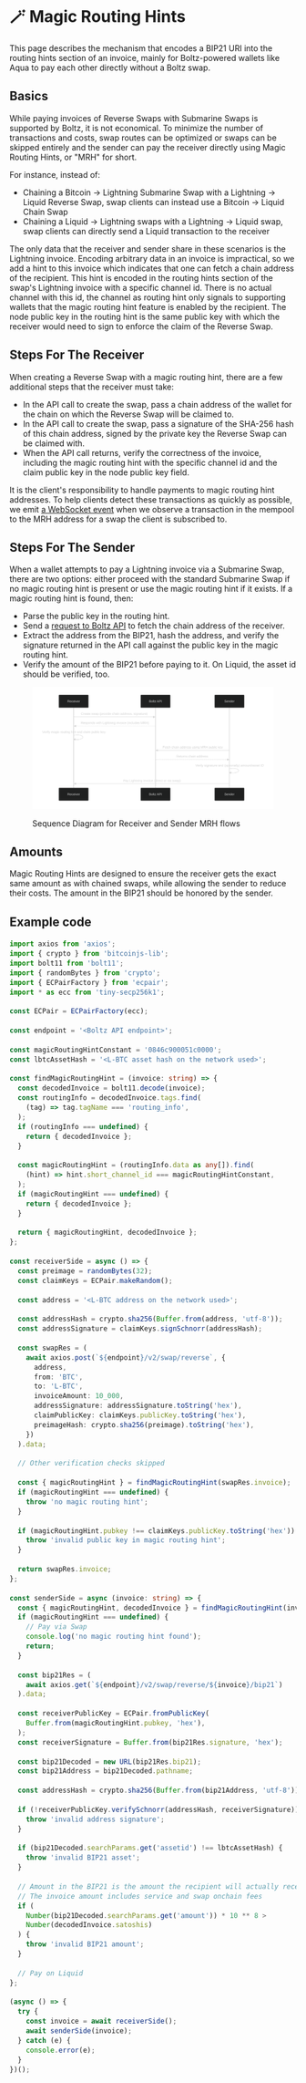 # 🪄 Magic Routing Hints

This page describes the mechanism that encodes a BIP21 URI into the routing
hints section of an invoice, mainly for Boltz-powered wallets like Aqua to pay
each other directly without a Boltz swap.

## Basics

While paying invoices of Reverse Swaps with Submarine Swaps is supported by
Boltz, it is not economical. To minimize the number of transactions and costs,
swap routes can be optimized or swaps can be skipped entirely and the sender can
pay the receiver directly using Magic Routing Hints, or "MRH" for short.

For instance, instead of:

- Chaining a Bitcoin -> Lightning Submarine Swap with a Lightning -> Liquid
  Reverse Swap, swap clients can instead use a Bitcoin -> Liquid Chain Swap
- Chaining a Liquid -> Lightning swaps with a Lightning -> Liquid swap, swap
  clients can directly send a Liquid transaction to the receiver

The only data that the receiver and sender share in these scenarios is the
Lightning invoice. Encoding arbitrary data in an invoice is impractical, so we
add a hint to this invoice which indicates that one can fetch a chain address of
the recipient. This hint is encoded in the routing hints section of the swap's
Lightning invoice with a specific channel id. There is no actual channel with
this id, the channel as routing hint only signals to supporting wallets that the
magic routing hint feature is enabled by the recipient. The node public key in
the routing hint is the same public key with which the receiver would need to
sign to enforce the claim of the Reverse Swap.

## Steps For The Receiver

When creating a Reverse Swap with a magic routing hint, there are a few
additional steps that the receiver must take:

- In the API call to create the swap, pass a chain address of the wallet for the
  chain on which the Reverse Swap will be claimed to.
- In the API call to create the swap, pass a signature of the SHA-256 hash of
  this chain address, signed by the private key the Reverse Swap can be claimed
  with.
- When the API call returns, verify the correctness of the invoice, including
  the magic routing hint with the specific channel id and the claim public key
  in the node public key field.

It is the client's responsibility to handle payments to magic routing hint
addresses. To help clients detect these transactions as quickly as possible, we
emit [a WebSocket event](api-v2#magic-routing-hints) when we observe a
transaction in the mempool to the MRH address for a swap the client is
subscribed to.

## Steps For The Sender

When a wallet attempts to pay a Lightning invoice via a Submarine Swap, there
are two options: either proceed with the standard Submarine Swap if no magic
routing hint is present or use the magic routing hint if it exists. If a magic
routing hint is found, then:

- Parse the public key in the routing hint.
- Send a
  [request to Boltz API](https://api.boltz.exchange/swagger#/Reverse/get_swap_reverse__invoice__bip21)
  to fetch the chain address of the receiver.
- Extract the address from the BIP21, hash the address, and verify the signature
  returned in the API call against the public key in the magic routing hint.
- Verify the amount of the BIP21 before paying to it. On Liquid, the asset id
  should be verified, too.

<figure><img src="./assets/mrh.svg" alt=""><figcaption><p>Sequence Diagram for Receiver and Sender MRH flows</p></figcaption></figure>

## Amounts

Magic Routing Hints are designed to ensure the receiver gets the exact same
amount as with chained swaps, while allowing the sender to reduce their costs.
The amount in the BIP21 should be honored by the sender.

## Example code

```typescript
import axios from 'axios';
import { crypto } from 'bitcoinjs-lib';
import bolt11 from 'bolt11';
import { randomBytes } from 'crypto';
import { ECPairFactory } from 'ecpair';
import * as ecc from 'tiny-secp256k1';

const ECPair = ECPairFactory(ecc);

const endpoint = '<Boltz API endpoint>';

const magicRoutingHintConstant = '0846c900051c0000';
const lbtcAssetHash = '<L-BTC asset hash on the network used>';

const findMagicRoutingHint = (invoice: string) => {
  const decodedInvoice = bolt11.decode(invoice);
  const routingInfo = decodedInvoice.tags.find(
    (tag) => tag.tagName === 'routing_info',
  );
  if (routingInfo === undefined) {
    return { decodedInvoice };
  }

  const magicRoutingHint = (routingInfo.data as any[]).find(
    (hint) => hint.short_channel_id === magicRoutingHintConstant,
  );
  if (magicRoutingHint === undefined) {
    return { decodedInvoice };
  }

  return { magicRoutingHint, decodedInvoice };
};

const receiverSide = async () => {
  const preimage = randomBytes(32);
  const claimKeys = ECPair.makeRandom();

  const address = '<L-BTC address on the network used>';

  const addressHash = crypto.sha256(Buffer.from(address, 'utf-8'));
  const addressSignature = claimKeys.signSchnorr(addressHash);

  const swapRes = (
    await axios.post(`${endpoint}/v2/swap/reverse`, {
      address,
      from: 'BTC',
      to: 'L-BTC',
      invoiceAmount: 10_000,
      addressSignature: addressSignature.toString('hex'),
      claimPublicKey: claimKeys.publicKey.toString('hex'),
      preimageHash: crypto.sha256(preimage).toString('hex'),
    })
  ).data;

  // Other verification checks skipped

  const { magicRoutingHint } = findMagicRoutingHint(swapRes.invoice);
  if (magicRoutingHint === undefined) {
    throw 'no magic routing hint';
  }

  if (magicRoutingHint.pubkey !== claimKeys.publicKey.toString('hex')) {
    throw 'invalid public key in magic routing hint';
  }

  return swapRes.invoice;
};

const senderSide = async (invoice: string) => {
  const { magicRoutingHint, decodedInvoice } = findMagicRoutingHint(invoice);
  if (magicRoutingHint === undefined) {
    // Pay via Swap
    console.log('no magic routing hint found');
    return;
  }

  const bip21Res = (
    await axios.get(`${endpoint}/v2/swap/reverse/${invoice}/bip21`)
  ).data;

  const receiverPublicKey = ECPair.fromPublicKey(
    Buffer.from(magicRoutingHint.pubkey, 'hex'),
  );
  const receiverSignature = Buffer.from(bip21Res.signature, 'hex');

  const bip21Decoded = new URL(bip21Res.bip21);
  const bip21Address = bip21Decoded.pathname;

  const addressHash = crypto.sha256(Buffer.from(bip21Address, 'utf-8'));

  if (!receiverPublicKey.verifySchnorr(addressHash, receiverSignature)) {
    throw 'invalid address signature';
  }

  if (bip21Decoded.searchParams.get('assetid') !== lbtcAssetHash) {
    throw 'invalid BIP21 asset';
  }

  // Amount in the BIP21 is the amount the recipient will actually receive
  // The invoice amount includes service and swap onchain fees
  if (
    Number(bip21Decoded.searchParams.get('amount')) * 10 ** 8 >
    Number(decodedInvoice.satoshis)
  ) {
    throw 'invalid BIP21 amount';
  }

  // Pay on Liquid
};

(async () => {
  try {
    const invoice = await receiverSide();
    await senderSide(invoice);
  } catch (e) {
    console.error(e);
  }
})();
```
